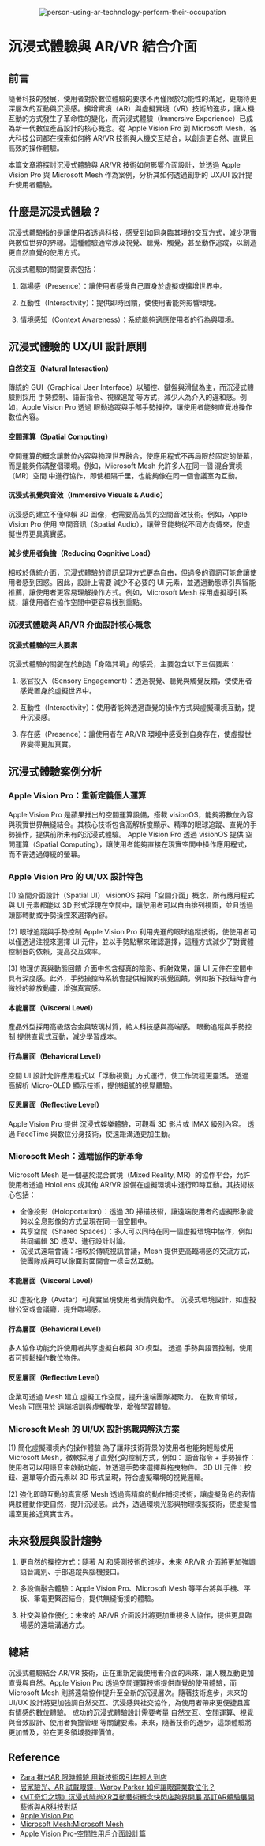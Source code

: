 <div align=center>

![person-using-ar-technology-perform-their-occupation](https://github.com/user-attachments/assets/81e3c53b-3356-43b2-8ad2-8437c89b5dca)

</div>

#  沉浸式體驗與 AR/VR 結合介面

## 前言
隨著科技的發展，使用者對於數位體驗的要求不再僅限於功能性的滿足，更期待更深層次的互動與沉浸感。擴增實境（AR）與虛擬實境（VR）技術的進步，讓人機互動的方式發生了革命性的變化，而沉浸式體驗（Immersive Experience）已成為新一代數位產品設計的核心概念。從 Apple Vision Pro 到 Microsoft Mesh，各大科技公司都在探索如何將 AR/VR 技術與人機交互結合，以創造更自然、直覺且高效的操作體驗。

本篇文章將探討沉浸式體驗與 AR/VR 技術如何影響介面設計，並透過 Apple Vision Pro 與 Microsoft Mesh 作為案例，分析其如何透過創新的 UX/UI 設計提升使用者體驗。

## 什麼是沉浸式體驗？
沉浸式體驗指的是讓使用者透過科技，感受到如同身臨其境的交互方式，減少現實與數位世界的界線。這種體驗通常涉及視覺、聽覺、觸覺，甚至動作追蹤，以創造更自然直覺的使用方式。

沉浸式體驗的關鍵要素包括：
1. 臨場感（Presence）：讓使用者感覺自己置身於虛擬或擴增世界中。

2. 互動性（Interactivity）：提供即時回饋，使使用者能夠影響環境。

3. 情境感知（Context Awareness）：系統能夠適應使用者的行為與環境。

## 沉浸式體驗的 UX/UI 設計原則

#### 自然交互（Natural Interaction）
傳統的 GUI（Graphical User Interface）以觸控、鍵盤與滑鼠為主，而沉浸式體驗則採用 手勢控制、語音指令、視線追蹤 等方式，減少人為介入的違和感。例如，Apple Vision Pro 透過 眼動追蹤與手部手勢操控，讓使用者能夠直覺地操作數位內容。

#### 空間運算（Spatial Computing）
空間運算的概念讓數位內容與物理世界融合，使應用程式不再局限於固定的螢幕，而是能夠佈滿整個環境。例如，Microsoft Mesh 允許多人在同一個 混合實境（MR）空間 中進行協作，即使相隔千里，也能夠像在同一個會議室內互動。

#### 沉浸式視覺與音效（Immersive Visuals & Audio）
沉浸感的建立不僅仰賴 3D 圖像，也需要高品質的空間音效技術。例如，Apple Vision Pro 使用 空間音訊（Spatial Audio），讓聲音能夠從不同方向傳來，使虛擬世界更具真實感。

#### 減少使用者負擔（Reducing Cognitive Load）
相較於傳統介面，沉浸式體驗的資訊呈現方式更為自由，但過多的資訊可能會讓使用者感到困惑。因此，設計上需要 減少不必要的 UI 元素，並透過動態導引與智能推薦，讓使用者更容易理解操作方式。例如，Microsoft Mesh 採用虛擬導引系統，讓使用者在協作空間中更容易找到重點。

### 沉浸式體驗與 AR/VR 介面設計核心概念

#### 沉浸式體驗的三大要素
沉浸式體驗的關鍵在於創造「身臨其境」的感受，主要包含以下三個要素：
1. 感官投入（Sensory Engagement）：透過視覺、聽覺與觸覺反饋，使使用者感覺置身於虛擬世界中。

2. 互動性（Interactivity）：使用者能夠透過直覺的操作方式與虛擬環境互動，提升沉浸感。

3. 存在感（Presence）：讓使用者在 AR/VR 環境中感受到自身存在，使虛擬世界變得更加真實。

## 沉浸式體驗案例分析

### Apple Vision Pro：重新定義個人運算
Apple Vision Pro 是蘋果推出的空間運算設備，搭載 visionOS，能夠將數位內容與現實世界無縫結合。其核心技術包含高解析度顯示、精準的眼球追蹤、直覺的手勢操作，提供前所未有的沉浸式體驗。
Apple Vision Pro 透過 visionOS 提供 空間運算（Spatial Computing），讓使用者能夠直接在現實空間中操作應用程式，而不需透過傳統的螢幕。

### Apple Vision Pro 的 UI/UX 設計特色

(1) 空間介面設計（Spatial UI）
visionOS 採用「空間介面」概念，所有應用程式與 UI 元素都能以 3D 形式浮現在空間中，讓使用者可以自由排列視窗，並且透過頭部轉動或手勢操控來選擇內容。

(2) 眼球追蹤與手勢控制
Apple Vision Pro 利用先進的眼球追蹤技術，使使用者可以僅透過注視來選擇 UI 元件，並以手勢點擊來確認選擇，這種方式減少了對實體控制器的依賴，提高交互效率。

(3) 物理仿真與動態回饋
介面中包含擬真的陰影、折射效果，讓 UI 元件在空間中具有深度感。此外，手勢操控時系統會提供細微的視覺回饋，例如按下按鈕時會有微妙的縮放動畫，增強真實感。

#### 本能層面（Visceral Level）
產品外型採用高級鋁合金與玻璃材質，給人科技感與高端感。
眼動追蹤與手勢控制 提供直覺式互動，減少學習成本。

#### 行為層面（Behavioral Level）
空間 UI 設計允許應用程式以「浮動視窗」方式運行，使工作流程更靈活。
透過 高解析 Micro-OLED 顯示技術，提供細膩的視覺體驗。

#### 反思層面（Reflective Level）
Apple Vision Pro 提供 沉浸式娛樂體驗，可觀看 3D 影片或 IMAX 級別內容。
透過 FaceTime 與數位分身技術，使遠距溝通更加生動。

### Microsoft Mesh：遠端協作的新革命
Microsoft Mesh 是一個基於混合實境（Mixed Reality, MR）的協作平台，允許使用者透過 HoloLens 或其他 AR/VR 設備在虛擬環境中進行即時互動。其技術核心包括：

- 全像投影（Holoportation）：透過 3D 掃描技術，讓遠端使用者的虛擬形象能夠以全息影像的方式呈現在同一個空間中。
- 共享空間（Shared Spaces）：多人可以同時在同一個虛擬環境中協作，例如共同編輯 3D 模型、進行設計討論。
- 沉浸式遠端會議：相較於傳統視訊會議，Mesh 提供更高臨場感的交流方式，使團隊成員可以像面對面開會一樣自然互動。

#### 本能層面（Visceral Level）
3D 虛擬化身（Avatar）可真實呈現使用者表情與動作。
沉浸式環境設計，如虛擬辦公室或會議廳，提升臨場感。

#### 行為層面（Behavioral Level）
多人協作功能允許使用者共享虛擬白板與 3D 模型。
透過 手勢與語音控制，使用者可輕鬆操作數位物件。

#### 反思層面（Reflective Level）
企業可透過 Mesh 建立 虛擬工作空間，提升遠端團隊凝聚力。
在教育領域，Mesh 可應用於 遠端培訓與虛擬教學，增強學習體驗。

### Microsoft Mesh 的 UI/UX 設計挑戰與解決方案

(1) 簡化虛擬環境內的操作體驗
為了讓非技術背景的使用者也能夠輕鬆使用 Microsoft Mesh，微軟採用了直覺化的控制方式，例如：
語音指令 + 手勢操作：使用者可以用語音來啟動功能，並透過手勢來選擇與拖曳物件。
3D UI 元件：按鈕、選單等介面元素以 3D 形式呈現，符合虛擬環境的視覺邏輯。

(2) 強化即時互動的真實感
Mesh 透過高精度的動作捕捉技術，讓虛擬角色的表情與肢體動作更自然，提升沉浸感。此外，透過環境光影與物理模擬技術，使虛擬會議室更接近真實世界。

## 未來發展與設計趨勢
1. 更自然的操控方式：隨著 AI 和感測技術的進步，未來 AR/VR 介面將更加強調語音識別、手部追蹤與腦機接口。

2. 多設備融合體驗：Apple Vision Pro、Microsoft Mesh 等平台將與手機、平板、筆電更緊密結合，提供無縫銜接的體驗。

3. 社交與協作優化：未來的 AR/VR 介面設計將更加重視多人協作，提供更具臨場感的遠端溝通方式。


## 總結
沉浸式體驗結合 AR/VR 技術，正在重新定義使用者介面的未來，讓人機互動更加直覺與自然。Apple Vision Pro 透過空間運算技術提供直覺的使用體驗，而 Microsoft Mesh 則將遠端協作提升至全新的沉浸層次。隨著技術進步，未來的 UI/UX 設計將更加強調自然交互、沉浸感與社交協作，為使用者帶來更便捷且富有情感的數位體驗。
成功的沉浸式體驗設計需要考量 自然交互、空間運算、視覺與音效設計、使用者負擔管理 等關鍵要素。未來，隨著技術的進步，這類體驗將更加普及，並在更多領域發揮價值。

## Reference
- [Zara 推出AR 限時體驗 用新技術吸引年輕人到店](https://www.ifashiontrend.com/zara-launched-ar-app/)
- [居家驗光、AR 試戴眼鏡，Warby Parker 如何讓眼鏡業數位化？](https://fc.bnext.com.tw/articles/view/1654?)
- [《MT奇幻之境》沉浸式時尚XR互動藝術概念快閃店跨界開展 高訂AR體驗展開藝術與AR科技對話](https://tomorrowsci.com/master/rourouafo/20231115_00/?utm_source=chatgpt.com)
- [Apple Vision Pro](https://www.apple.com/tw/apple-vision-pro/)
- [Microsoft Mesh:Microsoft Mesh](https://www.microsoft.com/zh-tw/microsoft-teams/microsoft-mesh)
- [Apple Vision Pro-空間性用戶介面設計篇](https://medium.com/@designcomtw/apple-vision-pro-visionos%E7%A9%BA%E9%96%93%E6%80%A7%E7%94%A8%E6%88%B6%E4%BB%8B%E9%9D%A2%E8%A8%AD%E8%A8%88%E7%AF%87-822d66e441)

